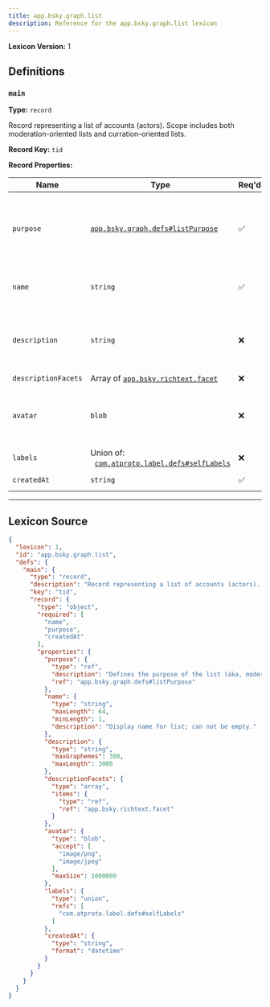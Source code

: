 ```yaml
---
title: app.bsky.graph.list
description: Reference for the app.bsky.graph.list lexicon
---
```

**Lexicon Version:** 1

## Definitions

<a name="main"></a>
### `main`

**Type:** `record`

Record representing a list of accounts (actors). Scope includes both moderation-oriented lists and curration-oriented lists.

**Record Key:** `tid`

**Record Properties:**

| Name | Type | Req'd  | Description | Constraints |
|------|------|----------|-------------|-------------|
| `purpose` | [`app.bsky.graph.defs#listPurpose`](/app/bsky/graph/defs#listPurpose) | ✅  | Defines the purpose of the list (aka, moderation-oriented or curration-oriented) |  |
| `name` | `string` | ✅  | Display name for list; can not be empty. | Min Length: 1<br/>Max Length: 64 |
| `description` | `string` | ❌  |  | Max Length: 3000<br/>Max Graphemes: 300 |
| `descriptionFacets` | Array of [`app.bsky.richtext.facet`](/app/bsky/richtext/facet#undefined) | ❌  |  |  |
| `avatar` | `blob` | ❌  |  | Accept: `image/png`, `image/jpeg`<br/>Max Size: 1000000 bytes |
| `labels` | Union of:<br/>&nbsp;&nbsp;[`com.atproto.label.defs#selfLabels`](/com/atproto/label/defs#selfLabels) | ❌  |  |  |
| `createdAt` | `string` | ✅  |  | Format: `datetime` |

---

## Lexicon Source
```json
{
  "lexicon": 1,
  "id": "app.bsky.graph.list",
  "defs": {
    "main": {
      "type": "record",
      "description": "Record representing a list of accounts (actors). Scope includes both moderation-oriented lists and curration-oriented lists.",
      "key": "tid",
      "record": {
        "type": "object",
        "required": [
          "name",
          "purpose",
          "createdAt"
        ],
        "properties": {
          "purpose": {
            "type": "ref",
            "description": "Defines the purpose of the list (aka, moderation-oriented or curration-oriented)",
            "ref": "app.bsky.graph.defs#listPurpose"
          },
          "name": {
            "type": "string",
            "maxLength": 64,
            "minLength": 1,
            "description": "Display name for list; can not be empty."
          },
          "description": {
            "type": "string",
            "maxGraphemes": 300,
            "maxLength": 3000
          },
          "descriptionFacets": {
            "type": "array",
            "items": {
              "type": "ref",
              "ref": "app.bsky.richtext.facet"
            }
          },
          "avatar": {
            "type": "blob",
            "accept": [
              "image/png",
              "image/jpeg"
            ],
            "maxSize": 1000000
          },
          "labels": {
            "type": "union",
            "refs": [
              "com.atproto.label.defs#selfLabels"
            ]
          },
          "createdAt": {
            "type": "string",
            "format": "datetime"
          }
        }
      }
    }
  }
}
```
